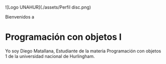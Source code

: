 ![Logo UNAHUR](./assets/Perfil disc.png)

Bienvenidos a
# Programación con objetos I
Yo soy Diego Matallana, Estudiante de la materia Programación con objetos 1 de la universidad nacional de Hurlingham.


